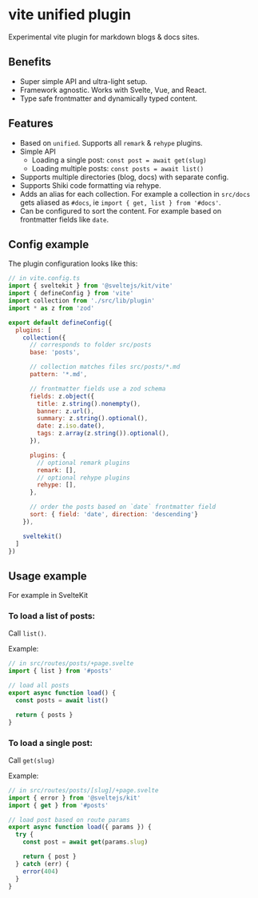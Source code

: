 # vite unified plugin

Experimental vite plugin for markdown blogs & docs sites.

## Benefits

- Super simple API and ultra-light setup.
- Framework agnostic. Works with Svelte, Vue, and React.
- Type safe frontmatter and dynamically typed content.

## Features

- Based on `unified`. Supports all `remark` & `rehype` plugins.
- Simple API
  - Loading a single post: `const post = await get(slug)`
  - Loading multiple posts: `const posts = await list()`
- Supports multiple directories (blog, docs) with separate config.
- Supports Shiki code formatting via rehype.
- Adds an alias for each collection. For example a collection in `src/docs` gets aliased as `#docs`, ie `import { get, list } from '#docs'`.
- Can be configured to sort the content. For example based on frontmatter fields like `date`.

## Config example

The plugin configuration looks like this:

```javascript
// in vite.config.ts
import { sveltekit } from '@sveltejs/kit/vite'
import { defineConfig } from 'vite'
import collection from './src/lib/plugin'
import * as z from 'zod'

export default defineConfig({
  plugins: [
    collection({
      // corresponds to folder src/posts
      base: 'posts',

      // collection matches files src/posts/*.md
      pattern: '*.md',

      // frontmatter fields use a zod schema
      fields: z.object({
        title: z.string().nonempty(),
        banner: z.url(),
        summary: z.string().optional(),
        date: z.iso.date(),
        tags: z.array(z.string()).optional(),
      }),

      plugins: {
        // optional remark plugins
        remark: [],
        // optional rehype plugins
        rehype: [],
      },

      // order the posts based on `date` frontmatter field
      sort: { field: 'date', direction: 'descending'}
    }),

    sveltekit()
  ]
})
```

## Usage example

For example in SvelteKit

### To load a list of posts:

Call `list()`.

Example:

```javascript
// in src/routes/posts/+page.svelte
import { list } from '#posts'

// load all posts
export async function load() {
  const posts = await list()

  return { posts }
}
```

### To load a single post:

Call `get(slug)`

Example:

```javascript
// in src/routes/posts/[slug]/+page.svelte
import { error } from '@sveltejs/kit'
import { get } from '#posts'

// load post based on route params
export async function load({ params }) {
  try {
    const post = await get(params.slug)

    return { post }
  } catch (err) {
    error(404)
  }
}
```
